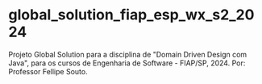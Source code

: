 # global_solution_fiap_esp_wx_s2_2024
Projeto Global Solution para a disciplina de "Domain Driven Design com Java", para os cursos de Engenharia de Software - FIAP/SP, 2024. Por: Professor Fellipe Souto.
